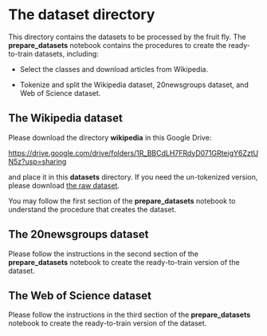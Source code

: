 # The dataset directory

This directory contains the datasets to be processed by the fruit fly. The **prepare_datasets** notebook contains the
procedures to create the ready-to-train datasets, including:

* Select the classes and download articles from Wikipedia.

* Tokenize and split the Wikipedia dataset, 20newsgroups dataset, and Web of Science dataset.

## The Wikipedia dataset
Please download the directory **wikipedia** in this Google Drive:

https://drive.google.com/drive/folders/1R_BBCdLH7FRdyD071GRteigY6ZztUN5z?usp=sharing

and place it in this **datasets** directory. If you need the un-tokenized version, please download [the raw dataset](http://pearsproject.org/static/datasets/pears-fruit-fly-wikipedia-raw.zip).

You may follow the first section of the **prepare_datasets** notebook to understand the procedure that creates the dataset.

## The 20newsgroups dataset

Please follow the instructions in the second section of the **prepare_datasets** notebook to create the ready-to-train
version of the dataset.

## The Web of Science dataset

Please follow the instructions in the third section of the **prepare_datasets** notebook to create the ready-to-train
version of the dataset.
